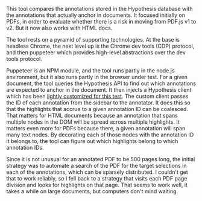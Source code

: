 This tool compares the annotations stored in the Hypothesis database with the annotations that actually anchor in documents. It focused initially on PDFs, in order to evaluate whether there is a risk in moving from PDF.js v1 to v2. But it now also works with HTML docs.

The tool rests on a pyramid of supporting technologies. At the base is headless Chrome, the next level up is the Chrome dev tools (CDP)  protocol, and then puppeteer which provides high-level abstractions over the dev tools protocol.

Puppeteer is an NPM module, and the tool runs partly in the node.js environment, but it also runs partly in the browser under test. For a given document, the tool queries the Hypothesis API to find out which annotations are expected to anchor in the document. It then injects a Hypothesis client which has been [lightly customized for this test](https://github.com/hypothesis/client/compare/master...judell:pass-ids-for-anchor-test). The custom client passes the ID of each annotation from the sidebar to the annotator. It does this so that the highlights that accrue to a given annotation ID can be coalesced. That matters for HTML documents because an annotation that spans multiple nodes in the DOM will be spread across multiple highlights. It matters even more for PDFs because there, a given annotation will span many text nodes. By decorating each of those nodes with the annotation ID it belongs to, the tool can figure out which highlights belong to which annotation IDs.

Since it is not unusual for an annotated PDF to be 500 pages long, the initial strategy was to automate a search of the PDF for the target selections in each of the annotations, which can be sparsely distributed. I couldn't get that to work reliably, so I fell back to a strategy that visits each PDF page division and looks for highlights on that page. That seems to work well, it takes a while on large documents, but computers don't mind waiting.

